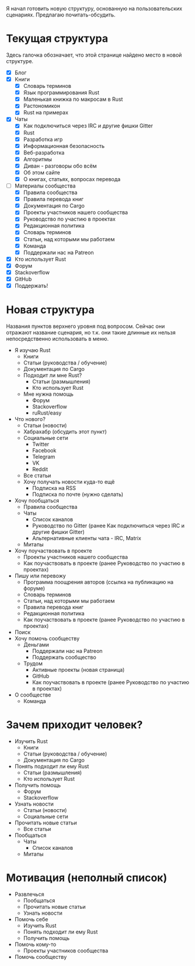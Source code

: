 Я начал готовить новую структуру, основанную на пользовательских сценариях. Предлагаю почитать-обсудить.

# Текущая структура

Здесь галочка обозначает, что этой странице найдено место в новой структуре.

- [x] Блог
- [x] Книги
  - [x] Словарь терминов
  - [x] Язык программирования Rust
  - [x] Маленькая книжка по макросам в Rust
  - [x] Растономикон
  - [x] Rust на примерах
- [x] Чаты
  - [x] Как подключиться через IRC и другие фишки Gitter
  - [x] Rust
  - [x] Разработка игр
  - [x] Информационная безопасность
  - [x] Веб-разработка
  - [x] Алгоритмы
  - [x] Диван - разговоры обо всём
  - [x] Об этом сайте
  - [x] О книгах, статьях, вопросах перевода
- [ ] Материалы сообщества
  - [x] Правила сообщества
  - [x] Правила перевода книг
  - [x] Документация по Cargo
  - [x] Проекты участников нашего сообщества
  - [x] Руководство по участию в проектах
  - [x] Редакционная политика
  - [x] Словарь терминов
  - [x] Статьи, над которыми мы работаем
  - [x] Команда
  - [x] Поддержали нас на Patreon
- [x] Кто использует Rust
- [x] Форум
- [x] Stackoverflow
- [x] GitHub
- [x] Поддержать!

# Новая структура

Названия пунктов верхнего уровня под вопросом. Сейчас они отражают название сценария, но т.к. они такие длинные их нельзя непосредственно использовать в меню.

- Я изучаю Rust
  - Книги
  - Статьи (руководства / обучение)
  - Документация по Cargo
  - Подходит ли мне Rust?
    - Статьи (размышления)
    - Кто использует Rust
  - Мне нужна помощь
    - Форум
    - Stackoverflow
    - ruRust/easy
- Что нового?
  - Статьи (новости)
  - Хабрахабр (обсудить этот пункт)
  - Социальные сети
    - Twitter
    - Facebook
    - Telegram
    - VK
    - Reddit
  - Все статьи
  - Хочу получать новости куда-то ещё
    - Подписка на RSS
    - Подписка по почте (нужно сделать)
- Хочу пообщаться
  - Правила сообщества
  - Чаты
    - Список каналов
    - Руководство по Gitter (ранее Как подключиться через IRC и другие фишки Gitter)
    - Альтернативные клиенты чата - IRC, Matrix
  - Митапы
- Хочу поучаствовать в проекте
  - Проекты участников нашего сообщества
  - Как поучаствовать в проекте (ранее Руководство по участию в проектах)
- Пишу или перевожу
  - Программа поощрения авторов (ссылка на публикацию на форуме)
  - Словарь терминов
  - Статьи, над которыми мы работаем
  - Правила перевода книг
  - Редакционная политика
  - Как поучаствовать в проекте (ранее Руководство по участию в проектах)
- Поиск
- Хочу помочь сообществу
  - Деньгами
    - Поддержали нас на Patreon
    - Поддержать сообщество
  - Трудом
    - Активные проекты (новая страница)
    - GitHub
    - Как поучаствовать в проекте (ранее Руководство по участию в проектах)
- О сообществе
  - Команда

# Зачем приходит человек?

- Изучить Rust
  - Книги
  - Статьи (руководства / обучение)
  - Документация по Cargo
- Понять подходит ли ему Rust
  - Статьи (размышления)
  - Кто использует Rust
- Получить помощь
  - Форум
  - Stackoverflow
- Узнать новости
  - Статьи (новости)
  - Социальные сети
- Прочитать новые статьи
  - Все статьи
- Пообщаться
  - Чаты
    - Список каналов
  - Митапы

# Мотивация (неполный список)

- Развлечься
  - Пообщаться
  - Прочитать новые статьи
  - Узнать новости
- Помочь себе
  - Изучить Rust
  - Понять подходит ли ему Rust
  - Получить помощь
- Помочь кому-то
  - Проекты участников сообщества
- Помочь сообществу
